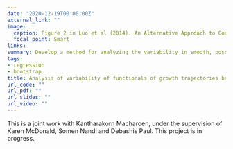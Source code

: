 ```yaml
---
date: "2020-12-19T00:00:00Z"
external_link: ""
image:
  caption: Figure 2 in Luo et al (2014). An Alternative Approach to Confidence Interval Estimation for the Win Ratio Statistic
  focal_point: Smart
links:
summary: Develop a method for analyzing the variability in smooth, possibly nonlinear, functionals associated with a set of growth trajectories measured under different experimental conditions.
tags:
- regression
- bootstrap
title: Analysis of variability of functionals of growth trajectories based on limited data
url_code: ""
url_pdf: ""
url_slides: ""
url_video: ""
---
```


This is a joint work with Kantharakorn Macharoen, under the supervision of Karen McDonald, Somen Nandi and Debashis Paul. This project is in progress. 
